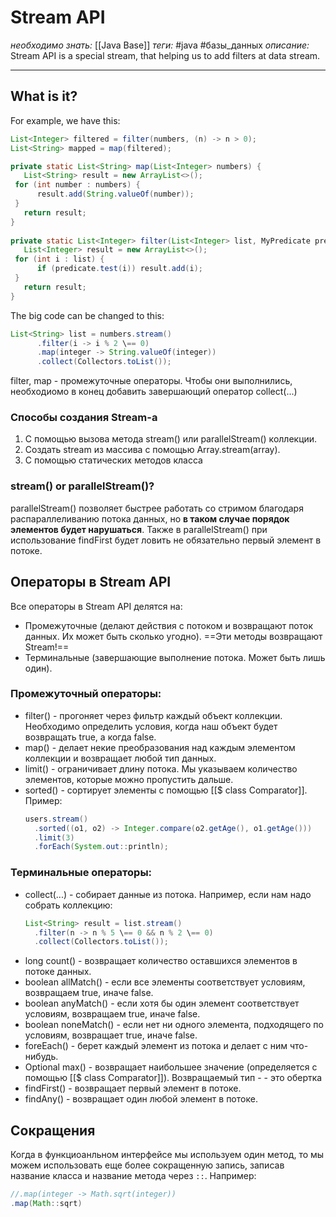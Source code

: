# Stream API
*необходимо знать:* [[Java Base]]
*теги:* #java #базы_данных
*описание:* Stream API is a special stream, that helping us to add filters at data stream.

---
## What is it?
For example, we have this:
```java
List<Integer> filtered = filter(numbers, (n) -> n > 0);  
List<String> mapped = map(filtered);

private static List<String> map(List<Integer> numbers) {  
   List<String> result = new ArrayList<>();  
 for (int number : numbers) {  
      result.add(String.valueOf(number));  
 }  
   return result;  
}  
  
private static List<Integer> filter(List<Integer> list, MyPredicate predicate) {  
   List<Integer> result = new ArrayList<>();  
 for (int i : list) {  
      if (predicate.test(i)) result.add(i);  
 }  
   return result;  
}
```

The big code can be changed to this: 
```java
List<String> list = numbers.stream()  
      .filter(i -> i % 2 \== 0)  
      .map(integer -> String.valueOf(integer))    
      .collect(Collectors.toList());
```

filter, map - промежуточные операторы. Чтобы они выполнились, необходиомо в конец добавить завершающий оператор collect(...)


### Способы создания Stream-а
1. С помощью вызова метода stream() или parallelStream() коллекции.
2. Создать stream из массива с помощью Array.stream(array).
3. С помощью статических методов класса 

### stream() or parallelStream()?
parallelStream() позволяет быстрее работать со стримом благодаря распараллеливанию потока данных, но **в таком случае порядок элементов будет нарушаться**. Также в parallelStream() при использование findFirst будет ловить не обязательно первый элемент в потоке.

## Операторы в Stream API
Все операторы в Stream API делятся на:
- Промежуточные (делают действия с потоком и возвращают поток данных. Их может быть сколько угодно). ==Эти методы возвращают Stream!==
- Терминальные (завершающие выполнение потока. Может быть лишь один).

### Промежуточный операторы:
- filter() - прогоняет через фильтр каждый объект коллекции. Необходимо определить условия, когда наш объект будет возвращать true, а когда false.
- map() - делает некие преобразования над каждым элементом коллекции и возвращает любой тип данных.
- limit() - ограничивает длину потока. Мы указываем количество элементов, которые можно пропустить дальше.
- sorted() - сортирует элементы с помощью [[$ class Comparator]].	
	Пример:
	```java
	users.stream()  
      .sorted((o1, o2) -> Integer.compare(o2.getAge(), o1.getAge()))  
      .limit(3)  
      .forEach(System.out::println);
	```
### Терминальные операторы:
- collect(...) - собирает данные из потока. 
	Например, если нам надо собрать коллекцию:
	```java
	List<String> result = list.stream()  
      .filter(n -> n % 5 \== 0 && n % 2 \== 0)    
      .collect(Collectors.toList());
	```
- long count() - возвращает количество оставшихся элементов в потоке данных.
- boolean allMatch() - если все элементы соответствует условиям, возвращаем true, иначе false.
- boolean anyMatch() - если хотя бы один элемент соответствует условиям, возвращаем true, иначе false.
- boolean noneMatch() - если нет ни одного элемента, подходящего по условиям, возвращает true, иначе false.
- foreEach() - берет каждый элемент из потока и делает с ним что-нибудь.
- Optional max() - возвращает наибольшее значение (определяется с помощью [[$ class Comparator]]). Возвращаемый тип -  - это обертка
- findFirst() - возвращает первый элемент в потоке.
- findAny() - возвращает один любой элемент в потоке.


## Сокращения
Когда в функциоанльном интерфейсе мы используем один метод, то мы можем использовать еще более сокращенную запись, записав название класса и название метода через `::`.
Например:
```java
//.map(integer -> Math.sqrt(integer))
.map(Math::sqrt)
```